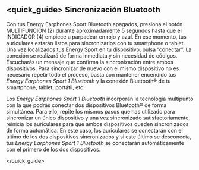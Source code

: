 ## <quick_guide> Sincronización Bluetooth

Con tus Energy Earphones Sport Bluetooth apagados, presiona el botón MULTIFUNCIÓN (2) durante aproximadamente 5 segundos hasta que el INDICADOR (4) empiece a parpadear en rojo y azul. En ese momento, tus auriculares estarán listos para sincronizarlos con tu smartphone o tablet. Una vez localizados tus Energy Sport en tu dispositivo, pulsa “conectar”. La conexión se realizará de forma inmediata y sin necesidad de códigos. Escucharás un mensaje que confirma la sincronización entre ambos dispositivos.
Para sincronizar de nuevo con el mismo dispositivo no es necesario repetir todo el proceso, basta con mantener encendido tus *Energy Earphones Sport 1 Bluetooth* y la conexión Bluetooth® de tu smartphone, tablet, portátil, etc.

Los *Energy Earphones Sport 1 Bluetooth* incorporan la tecnología multipunto con la que podrás conectar dos dispositivos Bluetooth® de forma simultánea. Para ello, repite los mismos pasos que  has utilizado para sincronizar un único dispositivo y una vez sincronizado satisfactoriamente, reinicia los auriculares para que ambos dispositivos queden sincronizados de forma automática. En este caso, los auriculares se conectarán con el último de los dos dispositivos sincronizados y si este último se desconecta, tus *Energy Earphones Sport 1 Bluetooth* se conectarán automáticamente con el primero de los dos dispositivos.


</quick_guide>
